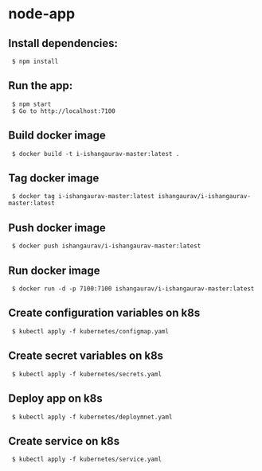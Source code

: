 # node-app

## Install dependencies:
     $ npm install

## Run the app:
     $ npm start
     $ Go to http://localhost:7100

## Build docker image
     $ docker build -t i-ishangaurav-master:latest . 
     
## Tag docker image 
     $ docker tag i-ishangaurav-master:latest ishangaurav/i-ishangaurav-master:latest

## Push docker image 
     $ docker push ishangaurav/i-ishangaurav-master:latest

## Run docker image 
     $ docker run -d -p 7100:7100 ishangaurav/i-ishangaurav-master:latest

## Create configuration variables on k8s
     $ kubectl apply -f kubernetes/configmap.yaml

## Create secret variables on k8s
     $ kubectl apply -f kubernetes/secrets.yaml

## Deploy app on k8s
     $ kubectl apply -f kubernetes/deploymnet.yaml

## Create service on k8s
     $ kubectl apply -f kubernetes/service.yaml